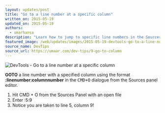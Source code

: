 ```yaml
---
layout: updates/post
title: "Go to a line number at a specific column"
written_on: 2015-05-19
updated_on: 2015-05-19
authors:
  - umarhansa
description: "Learn how to jump to specific line numbers in the Sources panel."
featured_image: /web/updates/images/2015-05-19-devtools-go-to-a-line-number-at-a-specific-column/go-to-column.gif
source_name: DevTips
source_url: https://umaar.com/dev-tips/9-go-to-column
---
```

<img src="/web/updates/images/2015-05-19-devtools-go-to-a-line-number-at-a-specific-column/go-to-column.gif" alt="DevTools - Go to a line number at a specific column">

<strong>GOTO</strong> a line number with a specified column using the format <strong>:linenumber:columnnumber</strong> in the <kbd class="kbd">CMD+O</kbd> dialogue from the Sources panel editor.

<ol>
<li>Hit CMD + O from the Sources Panel with an open file</li>
    <li>Enter :5:9</li>
    <li>Notice you are taken to line 5, column 9!</li>
</ol>

